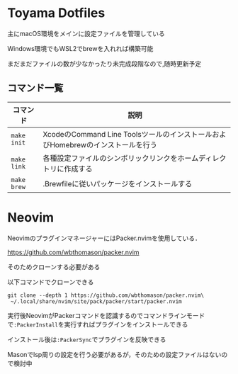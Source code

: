 # Toyama Dotfiles

主にmacOS環境をメインに設定ファイルを管理している

Windows環境でもWSL2でbrewを入れれば構築可能

まだまだファイルの数が少なかったり未完成段階なので,随時更新予定

## コマンド一覧

| コマンド | 説明 |
| --- | --- |
| `make init` | XcodeのCommand Line ToolsツールのインストールおよびHomebrewのインストールを行う
| `make link` | 各種設定ファイルのシンボリックリンクをホームディレクトリに作成する |
|`make brew` | .Brewfileに従いパッケージをインストールする |

# Neovim

NeovimのプラグインマネージャーにはPacker.nvimを使用している．

https://github.com/wbthomason/packer.nvim

そのためクローンする必要がある

以下コマンドでクローンできる
```
git clone --depth 1 https://github.com/wbthomason/packer.nvim\
 ~/.local/share/nvim/site/pack/packer/start/packer.nvim
 ```

実行後NeovimがPackerコマンドを認識するのでコマンドラインモードで`:PackerInstall`を実行すればプラグインをインストールできる

インストール後は`:PackerSync`でプラグインを反映できる

Masonでlsp周りの設定を行う必要があるが，そのための設定ファイルはないので検討中


